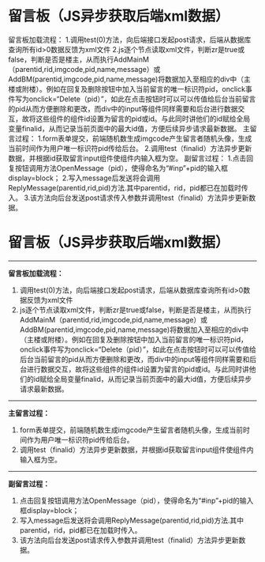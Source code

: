 # 留言板（JS异步获取后端xml数据）

留言板加载流程：
1.调用test(0)方法，向后端接口发起post请求，后端从数据库查询所有id>0数据反馈为xml文件
2.js逐个节点读取xml文件，判断zr是true或false，判断是否是楼主，从而执行AddMainM（parentid,rid,imgcode,pid,name,message）或AddBM(parentid,imgcode,pid,name,message)将数据加入至相应的div中（主楼或附楼）。例如在回复及删除按钮中加入当前留言的唯一标识符pid，onclick事件写为onclick=“Delete（pid）”，如此在点击按钮时可以可以传值给后台当前留言的pid从而方便删除和更改，而div中的input等组件同样需要和后台进行数据交互，故将这些组件的组件id设置为留言的pid或id。与此同时讲他们的id赋给全局变量finalid，从而记录当前页面中的最大id值，方便后续异步请求最新数据。
主留言过程：
1.form表单提交，前端随机数生成imgcode产生留言者随机头像，生成当前时间作为用户唯一标识符pid传给后台。
2.调用test（finalid）方法异步更新数据，并根据id获取留言input组件使组件内输入框为空。
副留言过程：
1.点击回复按钮调用方法OpenMessage（pid），使得命名为“#inp”+pid的输入框display=block；
2.写入message后发送将会调用ReplyMessage(parentid,rid,pid)方法.其中parentid，rid，pid都已在加载时传入。
3.该方法向后台发送post请求传入参数并调用test（finalid）方法异步更新数据。
# 留言板（JS异步获取后端xml数据）
- - - -
**留言板加载流程：**
1. 调用test(0)方法，向后端接口发起post请求，后端从数据库查询所有id>0数据反馈为xml文件
2. js逐个节点读取xml文件，判断zr是true或false，判断是否是楼主，从而执行AddMainM（parentid,rid,imgcode,pid,name,message）或AddBM(parentid,imgcode,pid,name,message)将数据加入至相应的div中（主楼或附楼）。例如在回复及删除按钮中加入当前留言的唯一标识符pid，onclick事件写为onclick=“Delete（pid）”，如此在点击按钮时可以可以传值给后台当前留言的pid从而方便删除和更改，而div中的input等组件同样需要和后台进行数据交互，故将这些组件的组件id设置为留言的pid或id。与此同时讲他们的id赋给全局变量finalid，从而记录当前页面中的最大id值，方便后续异步请求最新数据。
- - - -
**主留言过程：**
1. form表单提交，前端随机数生成imgcode产生留言者随机头像，生成当前时间作为用户唯一标识符pid传给后台。
2. 调用test（finalid）方法异步更新数据，并根据id获取留言input组件使组件内输入框为空。
- - - -
**副留言过程：**
1. 点击回复按钮调用方法OpenMessage（pid），使得命名为“#inp”+pid的输入框display=block；
2. 写入message后发送将会调用ReplyMessage(parentid,rid,pid)方法.其中parentid，rid，pid都已在加载时传入。
3. 该方法向后台发送post请求传入参数并调用test（finalid）方法异步更新数据。
